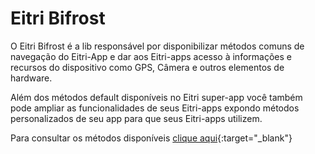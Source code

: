 # Eitri Bifrost

O Eitri Bifrost é a lib responsável por disponibilizar métodos comuns de navegação do Eitri-App e dar aos Eitri-apps acesso à informações e recursos do dispositivo como GPS, Câmera e outros elementos de hardware.

Além dos métodos default disponíveis no Eitri super-app você também pode ampliar as funcionalidades de seus Eitri-apps expondo métodos personalizados de seu app para que seus Eitri-apps utilizem.

Para consultar os métodos disponíveis [clique aqui](https://cdn.83io.com.br/library/eitri-bifrost/doc/latest/){:target="_blank"}